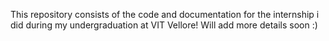 This repository consists of the code and documentation for the internship i did during my undergraduation at VIT Vellore!
Will add more details soon :)
